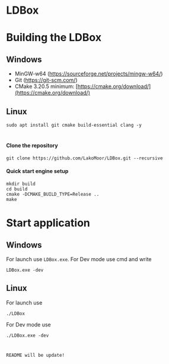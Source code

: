 # **LDBox**

# Building the LDBox

## Windows

*   MinGW-w64 (https://sourceforge.net/projects/mingw-w64/)
*   Git (https://git-scm.com/)
*   CMake 3.20.5 minimum: [https://cmake.org/download/](https://cmake.org/download/)

## Linux

```shell
sudo apt install git cmake build-essential clang -y
```

#

#### Clone the repository 
```shell
git clone https://github.com/LakoMoor/LDBox.git --recursive
```
#### Quick start engine setup
```shell
mkdir build
cd build
cmake -DCMAKE_BUILD_TYPE=Release ..
make
```
#
# Start application
## Windows
For launch use ```LDBox.exe```. For Dev mode use cmd and write
```shell
LDBox.exe -dev
```
## Linux
For launch use 
```shell 
./LDBox
```
For Dev mode use
```shell
./LDBox.exe -dev
```
#
`README will be update!`
